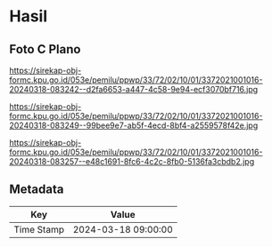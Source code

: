 # Hasil

## Foto C Plano

https://sirekap-obj-formc.kpu.go.id/053e/pemilu/ppwp/33/72/02/10/01/3372021001016-20240318-083242--d2fa6653-a447-4c58-9e94-ecf3070bf716.jpg

https://sirekap-obj-formc.kpu.go.id/053e/pemilu/ppwp/33/72/02/10/01/3372021001016-20240318-083249--99bee9e7-ab5f-4ecd-8bf4-a2559578f42e.jpg

https://sirekap-obj-formc.kpu.go.id/053e/pemilu/ppwp/33/72/02/10/01/3372021001016-20240318-083257--e48c1691-8fc6-4c2c-8fb0-5136fa3cbdb2.jpg


## Metadata

| Key        | Value               |
| ---------- | ------------------- |
| Time Stamp | 2024-03-18 09:00:00 |



